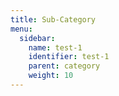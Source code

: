 ```yaml
---
title: Sub-Category
menu:
  sidebar:
    name: test-1
    identifier: test-1
    parent: category
    weight: 10
---
```


